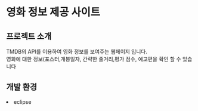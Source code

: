 <h1>영화 정보 제공 사이트</h1>

<h2>프로젝트 소개</h2>
TMDB의 API를 이용하여 영화 정보를 보여주는 웹페이지 입니다.<br>
영화에 대한 정보(포스터,개봉일자, 간략한 줄거리,평가 점수, 예고편을 확인 할 수 있습니다
<br>
<h2>개발 환경</h2>
<li>eclipse</li>
